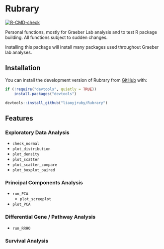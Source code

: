 
<!-- README.md is generated from README.Rmd. Please edit that file -->

# Rubrary

<!-- badges: start -->

[![R-CMD-check](https://github.com/liaoyjruby/Rubrary/actions/workflows/R-CMD-check.yaml/badge.svg)](https://github.com/liaoyjruby/Rubrary/actions/workflows/R-CMD-check.yaml)
<!-- badges: end -->

Personal functions, mostly for Graeber Lab analysis and to test R
package building. All functions subject to sudden changes.

Installing this package will install many packages used throughout
Graeber lab analyses.

## Installation

You can install the development version of Rubrary from
[GitHub](https://github.com/) with:

``` r
if (!require("devtools", quietly = TRUE))
    install.packages("devtools")

devtools::install_github("liaoyjruby/Rubrary")
```

## Features

### Exploratory Data Analysis

- `check_normal`
- `plot_distribution`
- `plot_density`
- `plot_scatter`
- `plot_scatter_compare`
- `plot_boxplot_paired`

### Principal Components Analysis

- `run_PCA`
  - `plot_screeplot`
- `plot_PCA`

### Differential Gene / Pathway Analysis

- `run_RRHO`

### Survival Analysis
